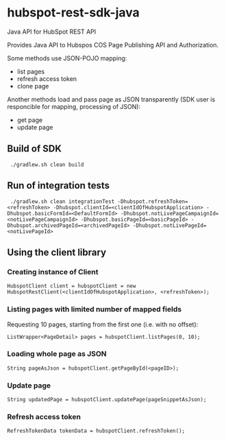 # hubspot-rest-sdk-java
Java API for HubSpot REST API

Provides Java API to Hubspos COS Page Publishing API and Authorization.

Some methods use JSON-POJO mapping: 

- list pages
- refresh access token
- clone page

Another methods load and pass page as JSON transparently (SDK user is responcible for mapping, processing of JSON):

- get page
- update page

## Build of SDK

` ./gradlew.sh clean build`

## Run of integration tests

` ./gradlew.sh clean integrationTest -Dhubspot.refreshToken=<refreshToken> -Dhubspot.clientId=<clientIdOfHubspotApplication> -Dhubspot.basicFormId=<DefaultFormId> -Dhubspot.notLivePageCampaignId=<notLivePageCampaignId> -Dhubspot.basicPageId=<basicPageId> -Dhubspot.archivedPageId=<archivedPageId> -Dhubspot.notLivePageId=<notLivePageId>`


## Using the client library

### Creating instance of Client

`HubspotClient client = hubspotClient = new HubspotRestClient(<clientIdOfHubspotApplication>, <refreshToken>);`

### Listing pages with limited number of mapped fields

Requesting 10 pages, starting from the first one (i.e. with no offset):

`ListWrapper<PageDetail> pages = hubspotClient.listPages(0, 10);`

### Loading whole page as JSON

`String pageAsJson = hubspotClient.getPageById(<pageID>);`

### Update page

`String updatedPage = hubspotClient.updatePage(pageSnippetAsJson);`

### Refresh access token

`RefreshTokenData tokenData = hubspotClient.refreshToken();`

